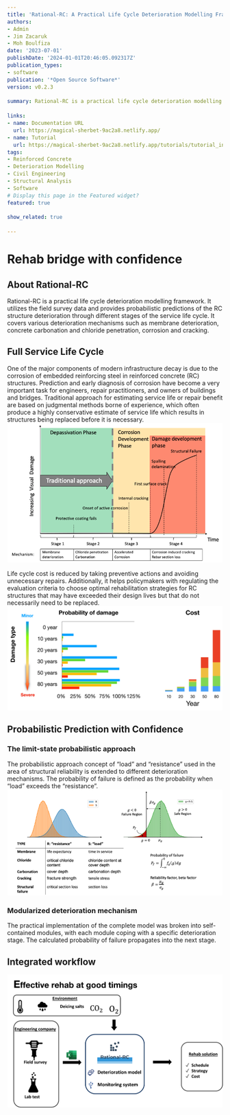 ```yaml
---
title: 'Rational-RC: A Practical Life Cycle Deterioration Modelling Framework for Reinforced Concrete Structures'
authors:
- Admin
- Jim Zacaruk
- Moh Boulfiza
date: '2023-07-01'
publishDate: '2024-01-01T20:46:05.092317Z'
publication_types:
- software
publication: '*Open Source Software*'
version: v0.2.3

summary: Rational-RC is a practical life cycle deterioration modelling framework. It utilizes the field survey data and provides probabilistic predictions of the RC structure deterioration through different stages of the service life cycle. It covers various deterioration mechanisms such as membrane deterioration, concrete carbonation and chloride penetration, corrosion and cracking.

links:
- name: Documentation URL
  url: https://magical-sherbet-9ac2a8.netlify.app/
- name: Tutorial
  url: https://magical-sherbet-9ac2a8.netlify.app/tutorials/tutorial_index
tags:
- Reinforced Concrete
- Deterioration Modelling
- Civil Engineering
- Structural Analysis
- Software
# Display this page in the Featured widget?
featured: true

show_related: true

---
```

# Rehab bridge with confidence

## About Rational-RC
Rational-RC is a practical life cycle deterioration modelling framework. It utilizes the field survey data and provides probabilistic predictions of the RC structure deterioration through different stages of the service life cycle. It covers various deterioration mechanisms such as membrane deterioration, concrete carbonation and chloride penetration, corrosion and cracking.

## Full Service Life Cycle

One of the major components of modern infrastructure decay is due to the corrosion of embedded reinforcing steel in reinforced concrete (RC) structures. Prediction and early diagnosis of corrosion have become a very important task for engineers, repair practitioners, and owners of buildings and bridges. Traditional approach for estimating service life or repair benefit are based on judgmental methods borne of experience, which often produce a highly conservative estimate of service life which results in structures being replaced before it is necessary.  
![life cycle image](life_cycle.png "Life-cycle deterioration")

Life cycle cost is reduced by taking preventive actions and avoiding unnecessary repairs. Additionally, it helps policymakers with regulating the evaluation criteria to choose optimal rehabilitation strategies for RC structures that may have exceeded their design lives but that do not necessarily need to be replaced. 
![Probability cost image](probability_cost.png "Probability of damage and associated costs")

## Probabilistic Prediction with Confidence

### The limit-state probabilistic approach
The probabilistic approach concept of “load” and “resistance” used in the area of structural reliability is extended to different deterioration mechanisms. The probability of failure is defined as the probability when “load” exceeds the “resistance”.
![limit state image](probablistic_approach.png "Limit states")

### Modularized deterioration mechanism
The practical implementation of the complete model was broken into self-contained modules, with each module coping with a specific deterioration stage. The calculated probability of failure propagates into the next stage. 

## Integrated workflow
![flow chart](Rational_RC_flow_chart.png "Work flow")